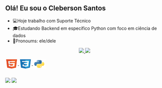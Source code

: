 ## Olá! Eu sou o Cleberson Santos

- 💻Hoje trabalho com Suporte Técnico
- 🎓Estudando Backend em específico Python com foco em ciência de dados
- 👦Pronoums: ele/dele


<div align="center">
  <a href="https://github.com/SantoEmidio">
  <img height="180em" src="https://github-readme-stats.vercel.app/api?username=SantoEmidio&show_icons=true&theme=dark&include_all_commits=true&count_private=true"/>
  <img height="180em" src="https://github-readme-stats.vercel.app/api/top-langs/?username=SantoEmidio&layout=compact&langs_count=7&theme=dark"/>
</div>

<div style="display: inline_block"><br>
  <img align="center" alt="EMidio-HTML" height="30" width="40" src="https://raw.githubusercontent.com/devicons/devicon/master/icons/html5/html5-original.svg">
  <img align="center" alt="EMidio-CSS" height="30" width="40" src="https://raw.githubusercontent.com/devicons/devicon/master/icons/css3/css3-original.svg">
  <img align="center" alt="EMidio-Python" height="30" width="40" src="https://raw.githubusercontent.com/devicons/devicon/master/icons/python/python-original.svg">
  
  ##
  
<div>  
<a href="https://instagram.com/emidiosant" target="_blank"><img src="https://img.shields.io/badge/-Instagram-%23E4405F?style=for-the-badge&logo=instagram&logoColor=white" target="_blank"></a>  
<a href="https://www.linkedin.com/in/cleberson-santos-45875016a" target="_blank"><img src="https://img.shields.io/badge/-LinkedIn-%230077B5?style=for-the-badge&logo=linkedin&logoColor=white" target="_blank"></a> 
<div>
